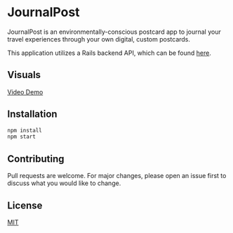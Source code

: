 # JournalPost

JournalPost is an environmentally-conscious postcard app to journal your travel experiences through your own digital, custom postcards.

This application utilizes a Rails backend API, which can be found [here](https://github.com/leannemcabey/journal_post_api).

## Visuals

[Video Demo](https://youtu.be/fbHW3z4b4Mc)

## Installation

```bash
npm install
npm start
```

## Contributing
Pull requests are welcome. For major changes, please open an issue first to discuss what you would like to change.

## License
[MIT](https://choosealicense.com/licenses/mit/)
